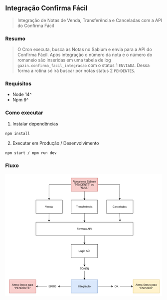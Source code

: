 ## Integração Confirma Fácil
> Integração de Notas de Venda, Transferência e Canceladas com a API do Confirma Fácil

### Resumo
> O Cron executa, busca as Notas no Sabium e envia para a API do Confirma Fácil. Após integração o número da nota e o número do romaneio são inseridas em uma tabela de log ```gazin.confirma_facil_integracao``` com o status 1 ```ENVIADA```. Dessa forma a rotina só irá buscar por notas status 2 ```PENDENTES```.

### Requisitos
- Node 14^
- Npm 6^

### Como executar
1. Instalar dependências
```sh
npm install
```

2. Executar em Produção / Desenvolvimento
```sh
npm start / npm run dev
```

### Fluxo
![](.github/diagrama.png)